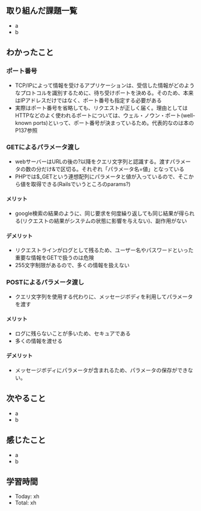 ## 取り組んだ課題一覧
- a
- b
## わかったこと
### ポート番号
- TCP/IPによって情報を受けるアプリケーションは、受信した情報がどのようなプロトコルを識別するために、待ち受けポートを決める。そのため、本来はIPアドレスだけではなく、ポート番号も指定する必要がある
- 実際はポート番号を省略しても、リクエストが正しく届く。理由としてはHTTPなどのよく使われるポートについては、ウェル・ノウン・ポート(well-known ports)といって、ポート番号が決まっているため。代表的なのは本のP137参照
### GETによるパラメータ渡し
- webサーバーはURLの後の?以降をクエリ文字列と認識する。渡すパラメータの数の分だけ&で区切る。それぞれ「パラメータ名=値」となっている
- PHPでは$_GETという連想配列にパラメータと値が入っているので、そこから値を取得できる(Railsでいうところのparams?)
#### メリット
- google検索の結果のように、同じ要求を何度繰り返しても同じ結果が得られる(リクエストの結果がシステムの状態に影響を与えない)、副作用がない
#### デメリット
- リクエストラインがログとして残るため、ユーザー名やパスワードといった重要な情報をGETで扱うのは危険
- 255文字制限があるので、多くの情報を扱えない
### POSTによるパラメータ渡し
- クエリ文字列を使用する代わりに、メッセージボディを利用してパラメータを渡す
#### メリット
- ログに残らないことが多いため、セキュアである
- 多くの情報を渡せる
#### デメリット
- メッセージボディにパラメータが含まれるため、パラメータの保存ができない。
## 次やること
- a
- b
## 感じたこと
- a
- b
## 学習時間
- Today: xh
- Total: xh

